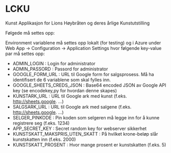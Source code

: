 # LCKU

Kunst Applikasjon for Lions Høybråten og deres årlige Kunstutstilling

Følgede må settes opp:

Environment variablene må settes opp lokalt (for testing) og i Azure under Web App -> Configuration -> Application Settings hvor følgende key-value par må settes opp:
- ADMIN_LOGIN : Login for administrator
- ADMIN_PASSORD : Passord for administrator
- GOOGLE_FORM_URL : URL til Google form for salgsprosess. Må ha identifisert de 6 variablene som skal fylles inn.
- GOOGLE_SHEETS_CREDS_JSON : Base64 encoded JSON av Google API key (se encodekey,py for hvordan denne skapes)
- KUNSTARK_URL : URL til Google ark med kunst (f.eks. http://sheets.google. ...)
- SALGSARK_URL : URL til Google ark med salgene (f.eks. http://sheets.google. ...)
- SELGER_PINKODE : Pin koden som selgeren må legge inn for å kunne registrere seg (f.eks. 1234)
- APP_SECRET_KEY : Secret random key for webserver sikkerhet
- KUNSTSKATT_MAKSPRIS_UTEN_SKATT : På hvilket krone-beløp slår kunstskatten inn (f.eks. 2000)
- KUNSTSKATT_PROSENT : Hvor mange prosent er kunstskatten (f.eks. 5)